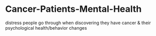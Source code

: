 # Cancer-Patients-Mental-Health
distress people go through when discovering they have cancer &amp; their psychological health/behavior changes
